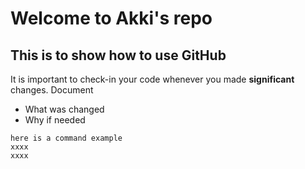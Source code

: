 # Welcome to Akki's repo

## This is to show how to use GitHub

It is important to check-in your code whenever you made **significant** changes. 
Document
- What was changed
- Why if needed

```
here is a command example 
xxxx
xxxx
```